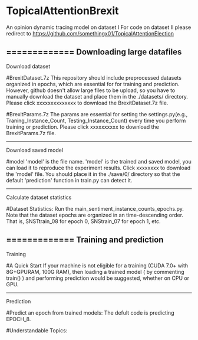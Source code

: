 # TopicalAttentionBrexit
An opinion dynamic tracing model on dataset I
For code on dataset II please redirect to https://github.com/somethingx01/TopicalAttentionElection

=============
Downloading large datafiles
-------------
Download dataset

#BrexitDataset.7z 
This repository should include preprocessed datasets organized in epochs, which are essential for for training and prediction. However, github doesn't allow large files to be upload, so you have to manually download the dataset and place them in the ./datasets/ directory. Please click xxxxxxxxxxxxxx to download the BrexitDataset.7z file.

#BrexitParams.7z
The params are essential for setting the settings.py(e.g., Traning_Instance_Count, Testing_Instance_Count) every time you perform training or prediction. Please click xxxxxxxxxx to download the BrexitParams.7z file.

-------------
Download saved model

#model
'model' is the file name. 'model' is the trained and saved model, you can load it to reproduce the experiment results. Click xxxxxxxx to download the 'model' file. You should place it in the ./save/0/ directory so that the default 'prediction' function in train.py can detect it. 

-------------
Calculate dataset statistics

#Dataset Statistics:
Run the main_sentiment_instance_counts_epochs.py. Note that the dataset epochs are organized in an time-descending order. That is, SNSTtrain_08 for epoch 0, SNStrain_07 for epoch 1, etc.

=============
Training and prediction
-------------
Training

#A Quick Start
If your machine is not eligible for a training (CUDA 7.0+ with 8G+GPURAM, 100G RAM), then loading a trained model ( by commenting train() ) and performing prediction would be suggested, whether on CPU or GPU.

-------------
Prediction

#Predict an epoch from trained models:
The defult code is predicting EPOCH_8.

#Understandable Topics:
